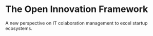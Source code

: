 # The Open Innovation Framework
A new perspective on IT colaboration management to excel startup ecosystems.

